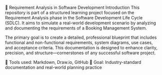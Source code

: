 📘 Requirement Analysis in Software Development
Introduction
This repository is part of a structured learning project focused on the Requirement Analysis phase in the Software Development Life Cycle (SDLC). It aims to simulate a real-world development scenario by analyzing and documenting the requirements of a Booking Management System.

The primary goal is to create a detailed, professional blueprint that includes functional and non-functional requirements, system diagrams, use cases, and acceptance criteria. This documentation is designed to enhance clarity, precision, and structure—cornerstones of any successful software project.

🔧 Tools used: Markdown, Draw.io, GitHub
📍 Goal: Industry-standard documentation and real-world planning practice